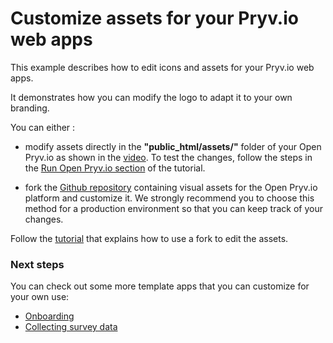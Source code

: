 # Customize assets for your Pryv.io web apps

This example describes how to edit icons and assets for your Pryv.io web apps. 

It demonstrates how you can modify the logo to adapt it to your own branding.

You can either :
- modify assets directly in the **"public_html/assets/"** folder of your Open Pryv.io as shown in the [video](link_to_youtube_video). To test the changes, follow the steps in the [Run Open Pryv.io section](tutorial.md#run-open-pryvio) of the tutorial.

- fork the [Github repository](https://github.com/pryv/assets-open-pryv.io) containing visual assets for the Open Pryv.io platform and customize it. We strongly recommend you to choose this method for a production environment so that you can keep track of your changes. 

Follow the [tutorial](tutorial.md) that explains how to use a fork to edit the assets.

### Next steps

You can check out some more template apps that you can customize for your own use:
- [Onboarding](../onboarding)
- [Collecting survey data](../collect-survey-data)
